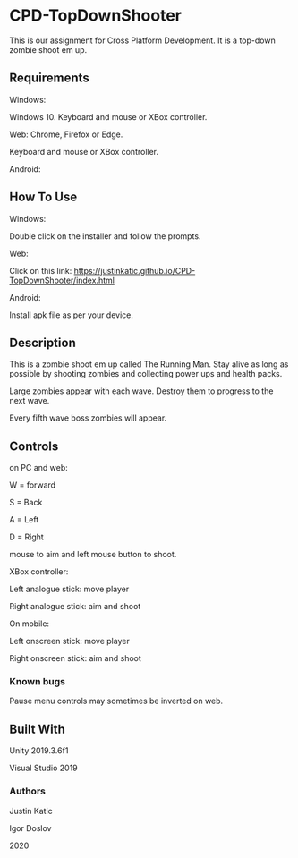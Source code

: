 # CPD-TopDownShooter

This is our assignment for Cross Platform Development. It is a top-down zombie shoot em up.

## Requirements
Windows:

Windows 10.
Keyboard and mouse or XBox controller.

Web:
Chrome, Firefox or Edge.

Keyboard and mouse or XBox controller.

Android:



## How To Use
Windows:

Double click on the installer and follow the prompts.

Web:

Click on this link:
https://justinkatic.github.io/CPD-TopDownShooter/index.html

Android:

Install apk file as per your device.

## Description

This is a zombie shoot em up called The Running Man. Stay alive as long as possible 
by shooting zombies and collecting power ups and health packs.

Large zombies appear with each wave. Destroy them to progress to the next wave. 

Every fifth wave boss zombies will appear.


## Controls
on PC and web:

W = forward

S = Back

A = Left

D = Right

mouse to aim and left mouse button to shoot.

XBox controller:

Left analogue stick: move player

Right analogue stick: aim and shoot

On mobile:

Left onscreen stick: move player

Right onscreen stick: aim and shoot

### Known bugs

Pause menu controls may sometimes be inverted on web.

## Built With
Unity 2019.3.6f1

Visual Studio 2019

### Authors
Justin Katic

Igor Doslov

2020